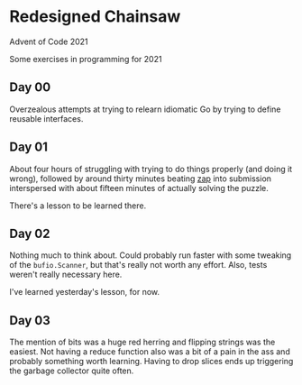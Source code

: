 # Redesigned Chainsaw

Advent of Code 2021

Some exercises in programming for 2021

## Day 00
Overzealous attempts at trying to relearn idiomatic Go by trying to define reusable interfaces.

## Day 01

About four hours of struggling with trying to do things properly (and doing it wrong), followed by around thirty minutes
beating [zap](https://github.com/uber-go/zap) into submission interspersed with about fifteen minutes of actually
solving the puzzle.

There's a lesson to be learned there.

## Day 02

Nothing much to think about. Could probably run faster with some tweaking of the `bufio.Scanner`, but that's really not
worth any effort. Also, tests weren't really necessary here.

I've learned yesterday's lesson, for now.

## Day 03

The mention of bits was a huge red herring and flipping strings was the easiest. Not having a reduce function also was a
bit of a pain in the ass and probably something worth learning. Having to drop slices ends up triggering the garbage
collector quite often.
